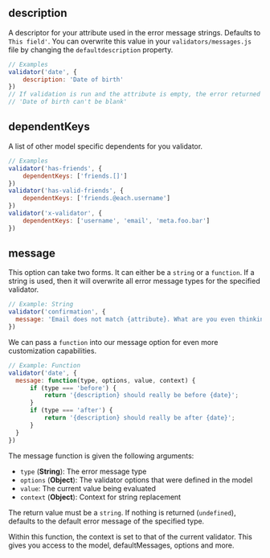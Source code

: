 ## description
A descriptor for your attribute used in the error message strings. Defaults to `This field'`. You can overwrite this value in your `validators/messages.js` file by changing the `defaultdescription` property.

```javascript
// Examples
validator('date', {
    description: 'Date of birth'
})
// If validation is run and the attribute is empty, the error returned will be:
// 'Date of birth can't be blank'
```

## dependentKeys
A list of other model specific dependents for you validator.

```javascript
// Examples
validator('has-friends', {
    dependentKeys: ['friends.[]']
})
validator('has-valid-friends', {
    dependentKeys: ['friends.@each.username']
})
validator('x-validator', {
    dependentKeys: ['username', 'email', 'meta.foo.bar']
})
```

## message 
This option can take two forms. It can either be a `string` or a `function`. If a string is used, then it will overwrite all error message types for the specified validator.

```javascript
// Example: String
validator('confirmation', {
  message: 'Email does not match {attribute}. What are you even thinking?!'
})
```

We can pass a `function` into our message option for even more customization capabilities.

```javascript
// Example: Function
validator('date', {
  message: function(type, options, value, context) {
      if (type === 'before') {
          return '{description} should really be before {date}';
      }
      if (type === 'after') {
          return '{description} should really be after {date}';
      }
  }
})
```
The message function is given the following arguments:

* `type` (**String**): The error message type
* `options` (**Object**): The validator options that were defined in the model
* `value`: The current value being evaluated
* `context` (**Object**): Context for string replacement

The return value must be a `string`. If nothing is returned (`undefined`), defaults to the default error message of the specified type.

Within this function, the context is set to that of the current validator. This gives you access to the model, defaultMessages, options and more.
